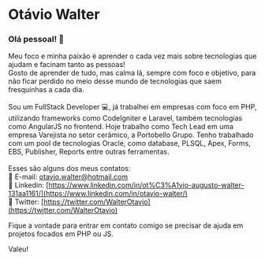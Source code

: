 # Otávio Walter

### Olá pessoal! 👋

Meu foco e minha paixão é aprender o cada vez mais sobre tecnologias que ajudam e facinam tanto as pessoas! <br />
Gosto de aprender de tudo, mas calma lá, sempre com foco e objetivo, para não ficar perdido no meio desse mundo de tecnologias que saem fresquinhas a cada dia.
<br/>
<br/>
Sou um FullStack Developer :computer:, já trabalhei em empresas com foco em PHP, utilizando frameworks como CodeIgniter e Laravel, também tecnologias como AngularJS no frontend.
Hoje trabalho como Tech Lead em uma empresa Varejista no setor cerâmico, a Portobello Grupo. Tenho trabalhado com um pool de tecnologias Oracle, como database, PLSQL, Apex, Forms, EBS, Publisher, Reports entre outras ferramentas.
<br />
<br />
Esses são alguns dos meus contatos:
<br />📩 E-mail: otavio.walter@hotmail.com
<br /> 🔗 Linkedin: [https://www.linkedin.com/in/ot%C3%A1vio-augusto-walter-131aa1161/](https://www.linkedin.com/in/otavio-walter/)
<br /> 🔗 Twitter: [https://twitter.com/WalterOtavio](https://twitter.com/WalterOtavio)

Fique a vontade para entrar em contato comigo se precisar de ajuda em projetos focados em PHP ou JS.

Valeu!
